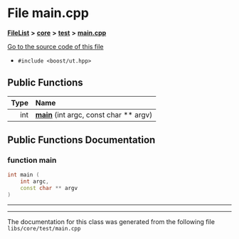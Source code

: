 

# File main.cpp



[**FileList**](files.md) **>** [**core**](dir_6f77a39b07c019ccd7492ea87272f732.md) **>** [**test**](dir_57af785f642af5d82b5c3ebf8a595104.md) **>** [**main.cpp**](core_2test_2main_8cpp.md)

[Go to the source code of this file](core_2test_2main_8cpp_source.md)



* `#include <boost/ut.hpp>`





































## Public Functions

| Type | Name |
| ---: | :--- |
|  int | [**main**](#function-main) (int argc, const char \*\* argv) <br> |




























## Public Functions Documentation




### function main 

```C++
int main (
    int argc,
    const char ** argv
) 
```




<hr>

------------------------------
The documentation for this class was generated from the following file `libs/core/test/main.cpp`

